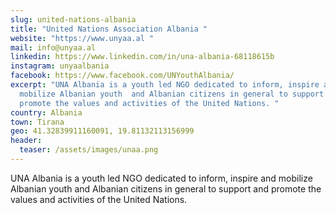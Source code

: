 ```yaml
---
slug: united-nations-albania
title: "United Nations Association Albania "
website: "https://www.unyaa.al "
mail: info@unyaa.al
linkedin: https://www.linkedin.com/in/una-albania-68118615b
instagram: unyaalbania
facebook: https://www.facebook.com/UNYouthAlbania/
excerpt: "UNA Albania is a youth led NGO dedicated to inform, inspire and
  mobilize Albanian youth  and Albanian citizens in general to support and
  promote the values and activities of the United Nations. "
country: Albania
town: Tirana
geo: 41.32839911160091, 19.81132113156999
header:
  teaser: /assets/images/unaa.png
---
```

UNA Albania is a youth led NGO dedicated to inform, inspire and mobilize Albanian youth  and Albanian citizens in general to support and promote the values and activities of the United  Nations.